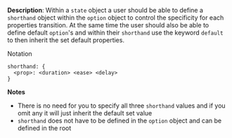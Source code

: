 __Description__: Within a `state` object a user should be able to define a `shorthand` object within the `option` object to control the specificity for each properties transition. At the same time the user should also be able to define default `option`'s and within their `shorthand` use the keyword `default` to then inherit the set default properties.

Notation
```
shorthand: {
  <prop>: <duration> <ease> <delay>
}
```

__Notes__

+ There is no need for you to specify all three `shorthand` values and if you omit any it will just inherit the default set value
+ `shorthand` does not have to be defined in the `option` object and can be defined in the root